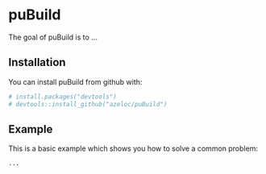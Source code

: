 # puBuild

The goal of puBuild is to ...

## Installation

You can install puBuild from github with:

```R
# install.packages("devtools")
# devtools::install_github("azeloc/puBuild")
```

## Example

This is a basic example which shows you how to solve a common problem:

```R
...
```
